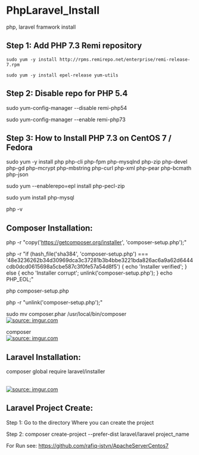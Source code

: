 # PhpLaravel_Install
php, laravel framwork install

Step 1: Add PHP 7.3 Remi repository
---------------------------------------

    sudo yum -y install http://rpms.remirepo.net/enterprise/remi-release-7.rpm 

    sudo yum -y install epel-release yum-utils


Step 2: Disable repo for PHP 5.4
------------------------------------

sudo yum-config-manager --disable remi-php54

sudo yum-config-manager --enable remi-php73

Step 3: How to Install PHP 7.3 on CentOS 7 / Fedora
-------------------------------------------------------

sudo yum -y install php php-cli php-fpm php-mysqlnd php-zip php-devel php-gd php-mcrypt php-mbstring php-curl php-xml php-pear php-bcmath php-json

sudo yum --enablerepo=epl install php-pecl-zip

sudo yum install php-mysql

php -v



Composer Installation:
-----------------------------
php -r "copy('https://getcomposer.org/installer', 'composer-setup.php');"

php -r "if (hash_file('sha384', 'composer-setup.php') === '48e3236262b34d30969dca3c37281b3b4bbe3221bda826ac6a9a62d6444cdb0dcd0615698a5cbe587c3f0fe57a54d8f5') { echo 'Installer verified'; } else { echo 'Installer corrupt'; unlink('composer-setup.php'); } echo PHP_EOL;"

php composer-setup.php

php -r "unlink('composer-setup.php');"

sudo mv composer.phar /usr/local/bin/composer
</br>
<a href="https://imgur.com/ynwHvgJ"><img src="https://i.imgur.com/ynwHvgJ.png" title="source: imgur.com" /></a>

composer
</br>
<a href="https://imgur.com/O0iwjeG"><img src="https://i.imgur.com/O0iwjeG.png" title="source: imgur.com" /></a>


Laravel Installation:
----------------------------

composer global require laravel/installer

</br>
<a href="https://imgur.com/RGGW1eu"><img src="https://i.imgur.com/RGGW1eu.png" title="source: imgur.com" /></a>

Laravel Project Create:
-------------------------------------

Step 1: Go to the directory Where you can create the project

Step 2: composer create-project --prefer-dist laravel/laravel project_name

For Run see: https://github.com/rafiq-istvn/ApacheServerCentos7
